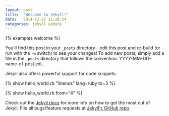 ```yaml
---
layout: post
title:  "Welcome to Jekyll!"
date:   2014-12-25 11:20:54
categories: jekyll update
---
```


{% examples welcome %}

You'll find this post in your `_posts` directory - edit this post and re-build (or run with the `-w` switch) to see your changes!
To add new posts, simply add a file in the `_posts` directory that follows the convention: YYYY-MM-DD-name-of-post.ext.

Jekyll also offers powerful support for code snippets:

{% show hello_world.rb "linenos" lang=ruby to=3 %}

{% show hello_world.rb from="4" %}

Check out the [Jekyll docs][jekyll] for more info on how to get the most out of Jekyll. File all bugs/feature requests at [Jekyll's GitHub repo][jekyll-gh].

[jekyll-gh]: https://github.com/jekyll/jekyll
[jekyll]:    http://jekyllrb.com
